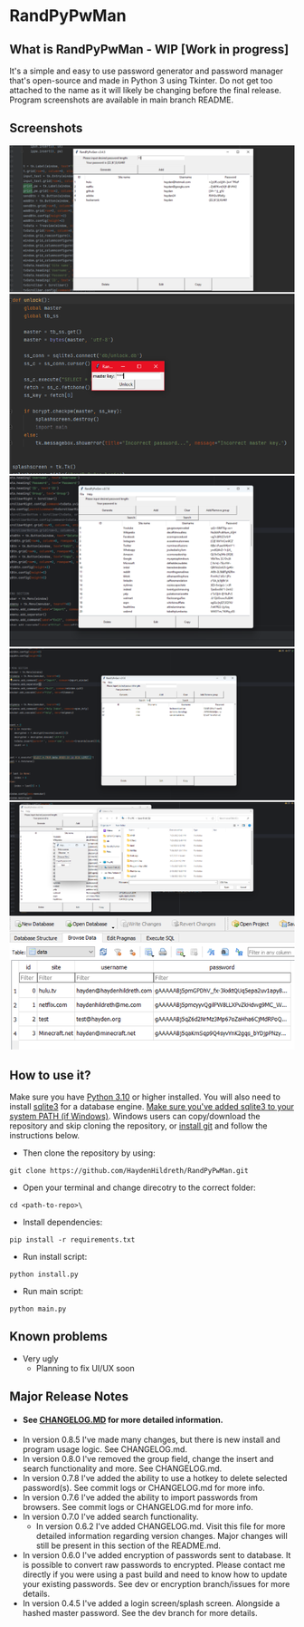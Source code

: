 # RandPyPwMan

## What is RandPyPwMan - WIP [Work in progress]
It's a simple and easy to use password generator and password manager that's open-source and made in Python 3 using Tkinter. Do not get too attached to the name as it will likely be changing before the final release. Program screenshots are available in main branch README.

## Screenshots
![Screenshot](https://github.com/HaydenHildreth/RandPyPwMan/blob/main/screenshots/screenshot.png)
![Screenshot](https://github.com/HaydenHildreth/RandPyPwMan/blob/main/screenshots/pwman1.PNG)
![Screenshot](https://github.com/HaydenHildreth/RandPyPwMan/blob/main/screenshots/pwman2.png)
![Screenshot](https://github.com/HaydenHildreth/RandPyPwMan/blob/main/screenshots/pwman4.png)
![Screenshot](https://github.com/HaydenHildreth/RandPyPwMan/blob/main/screenshots/pwman5.png)
![Screenshot](https://github.com/HaydenHildreth/RandPyPwMan/blob/main/screenshots/pwman3.PNG)

## How to use it?
Make sure you have [Python 3.10](https://www.python.org/downloads/windows/) or higher installed. You will also need to install [sqlite3](https://www.sqlite.org/download.html) for a database engine. [Make sure you've added sqlite3 to your system PATH (if Windows)](https://dev.to/dendihandian/installing-sqlite3-in-windows-44eb). Windows users can copy/download the repository and skip cloning the repository, or [install git](https://git-scm.com/download/win) and follow the instructions below.

* Then clone the repository by using:
```
git clone https://github.com/HaydenHildreth/RandPyPwMan.git
```

* Open your terminal and change direcotry to the correct folder:
```
cd <path-to-repo>\
```

* Install dependencies:
```
pip install -r requirements.txt
```

* Run install script:
```
python install.py
```

* Run main script:
```
python main.py
```


## Known problems
- Very ugly
    - Planning to fix UI/UX soon

## Major Release Notes
- #### See [CHANGELOG.MD](https://github.com/HaydenHildreth/RandPyPwMan/blob/main/CHANGELOG.md) for more detailed information.
- In version 0.8.5 I've made many changes, but there is new install and program usage logic. See CHANGELOG.md.
- In version 0.8.0 I've removed the group field, change the insert and search functionality and more. See CHANGELOG.md.
- In version 0.7.8 I've added the ability to use a hotkey to delete selected password(s). See commit logs or CHANGELOG.md for more info.
- In version 0.7.6 I've added the ability to import passwords from browsers. See commit logs or CHANGELOG.md for more info.
- In version 0.7.0 I've added search functionality.
    - In version 0.6.2 I've added CHANGELOG.md. Visit this file for more detailed information regarding version changes. Major changes will still be present in this section of the README.md.
- In version 0.6.0 I've added encryption of passwords sent to database. It is possible to convert raw passwords to encrypted. Please contact me directly if you were using a past build and need to know how to update your existing passwords. See dev or encryption branch/issues for more details.
- In version 0.4.5 I've added a login screen/splash screen. Alongside a hashed master password. See the dev branch for more details.

